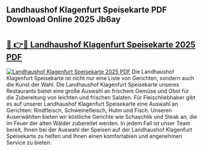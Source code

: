 ## Landhaushof Klagenfurt Speisekarte PDF Download Online 2025 Jb6ay

# <h2><a href="http://gc9g1wm.nevu.top/?p=Landhaushof+Klagenfurt+Speisekarte">🔗 👉🔴 Landhaushof Klagenfurt Speisekarte 2025 PDF</a></h2>

[![Landhaushof Klagenfurt Speisekarte 2025 PDF](https://i.imgur.com/dBaPXMq.png)](http://gc9g1wm.nevu.top/?p=Landhaushof+Klagenfurt+Speisekarte)
Die Landhaushof Klagenfurt Speisekarte ist nicht nur eine Liste von Gerichten, sondern auch die Kunst der Wahl. Die Landhaushof Klagenfurt Speisekarte unseres Restaurants bietet eine große Auswahl an frischem Gemüse und Obst für die Zubereitung von leichten und frischen Salaten. Für Fleischliebhaber gibt es auf unserer Landhaushof Klagenfurt Speisekarte eine Auswahl an Gerichten: Rindfleisch, Schweinefleisch, Huhn und Fisch. Unseren Auserwählten bieten wir köstliche Gerichte wie Schaschlik und Steak an, die im Feuer der alten Wälder zubereitet werden. In jedem Fall ist unser Team bereit, Ihnen bei der Auswahl der Speisen auf der Landhaushof Klagenfurt Speisekarte zu helfen und Ihnen einen komfortablen und angenehmen Service zu bieten.
